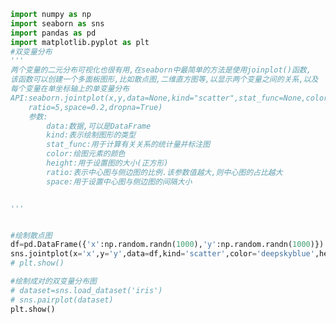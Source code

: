 
<BlogInfo id="676" title="3.绘制双变量分布" author="白日梦想猿" pv=0 read_times=0 pre_cost_time="0分42秒" category="seaborn学习" tag_list="['seaborn学习']" create_time="2021.08.27 11:13:06" update_time="2021.08.28 17:53:55" />

```python
import numpy as np
import seaborn as sns
import pandas as pd
import matplotlib.pyplot as plt
#双变量分布
'''
两个变量的二元分布可视化也很有用,在seaborn中最简单的方法是使用joinplot()函数,
该函数可以创建一个多面板图形,比如散点图,二维直方图等,以显示两个变量之间的关系,以及
每个变量在单坐标轴上的单变量分布
API:seaborn.jointplot(x,y,data=None,kind="scatter",stat_func=None,color=None,
    ratio=5,space=0.2,dropna=True)
    参数:
        data:数据,可以是DataFrame
        kind:表示绘制图形的类型
        stat_func:用于计算有关关系的统计量并标注图
        color:绘图元素的颜色
        height:用于设置图的大小(正方形)
        ratio:表示中心图与侧边图的比例.该参数值越大,则中心图的占比越大
        space:用于设置中心图与侧边图的间隔大小


'''


#绘制散点图
df=pd.DataFrame({'x':np.random.randn(1000),'y':np.random.randn(1000)})
sns.jointplot(x='x',y='y',data=df,kind='scatter',color='deepskyblue',height=10,ratio=5,space=0.5,dropna=True,)
# plt.show()

#绘制成对的双变量分布图
# dataset=sns.load_dataset('iris')
# sns.pairplot(dataset)
plt.show()
```

